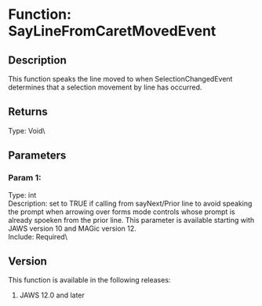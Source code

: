 # Function: SayLineFromCaretMovedEvent

## Description

This function speaks the line moved to when SelectionChangedEvent
determines that a selection movement by line has occurred.

## Returns

Type: Void\

## Parameters

### Param 1:

Type: int\
Description: set to TRUE if calling from sayNext/Prior line to avoid
speaking the prompt when arrowing over forms mode controls whose prompt
is already spoeken from the prior line. This parameter is available
starting with JAWS version 10 and MAGic version 12.\
Include: Required\

## Version

This function is available in the following releases:

1.  JAWS 12.0 and later
